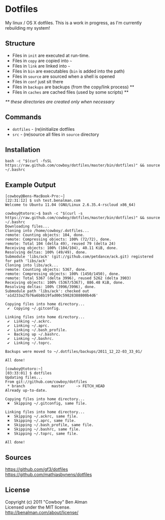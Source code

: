 # Dotfiles

My linux / OS X dotfiles. This is a work in progress, as I'm currently rebuilding my system!

## Structure
* Files in `init` are executed at run-time.
* Files in `copy` are copied into `~`
* Files in `link` are linked into `~`
* Files in `bin` are executables (`bin` is added into the path)
* Files in `source` are sourced when a shell is opened
* Files in `conf` just sit there
* Files in `backups` are backups (from the copy/link process) **
* Files in `caches` are cached files (used by some scripts) **

_** these directories are created only when necessary_

## Commands
* `dotfiles` - (re)initialize dotfiles
* `src` - (re)source all files in `source` directory

## Installation
`bash -c "$(curl -fsSL https://raw.github.com/cowboy/dotfiles/master/bin/dotfiles)" && source ~/.bashrc`

## Example Output
```
[cowboy@Bens-MacBook-Pro:~]
[22:31:12] $ ssh test.benalman.com
Welcome to Ubuntu 11.04 (GNU/Linux 2.6.35.4-rscloud x86_64)

cowboy@totoro:~$ bash -c "$(curl -s https://raw.github.com/cowboy/dotfiles/master/bin/dotfiles)" && source ~/.bashrc
Downloading files...
Cloning into /home/cowboy/.dotfiles...
remote: Counting objects: 104, done.
remote: Compressing objects: 100% (72/72), done.
remote: Total 104 (delta 49), reused 79 (delta 24)
Receiving objects: 100% (104/104), 40.11 KiB, done.
Resolving deltas: 100% (49/49), done.
Submodule 'libs/ack' (git://github.com/petdance/ack.git) registered for path 'libs/ack'
Cloning into libs/ack...
remote: Counting objects: 5367, done.
remote: Compressing objects: 100% (1450/1450), done.
remote: Total 5367 (delta 3996), reused 5262 (delta 3903)
Receiving objects: 100% (5367/5367), 886.48 KiB, done.
Resolving deltas: 100% (3996/3996), done.
Submodule path 'libs/ack': checked out 'a1d233a27b76a6b8b19fad00c59828388800b4d6'

Copying files into home directory...
 ✔  Copying ~/.gitconfig.

Linking files into home directory...
 ✔  Linking ~/.ackrc.
 ✔  Linking ~/.aprc.
 ✔  Linking ~/.bash_profile.
 ➜  Backing up ~/.bashrc.
 ✔  Linking ~/.bashrc.
 ✔  Linking ~/.toprc.

Backups were moved to ~/.dotfiles/backups/2011_12_22-03_33_01/

All done!

[cowboy@totoro:~]
[03:33:01] $ dotfiles
Updating files...
From git://github.com/cowboy/dotfiles
 * branch            master     -> FETCH_HEAD
Already up-to-date.

Copying files into home directory...
 ✖  Skipping ~/.gitconfig, same file.

Linking files into home directory...
 ✖  Skipping ~/.ackrc, same file.
 ✖  Skipping ~/.aprc, same file.
 ✖  Skipping ~/.bash_profile, same file.
 ✖  Skipping ~/.bashrc, same file.
 ✖  Skipping ~/.toprc, same file.

All done!
```

## Sources
<https://github.com/gf3/dotfiles>  
<https://github.com/mathiasbynens/dotfiles>

## License
Copyright (c) 2011 "Cowboy" Ben Alman  
Licensed under the MIT license.  
<http://benalman.com/about/license/>

